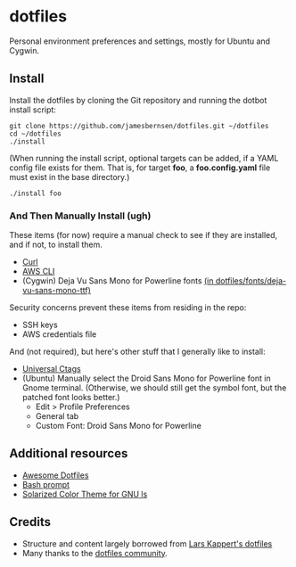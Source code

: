 # dotfiles
Personal environment preferences and settings, mostly for Ubuntu and Cygwin.


## Install
Install the dotfiles by cloning the Git repository and running the dotbot install script:

    git clone https://github.com/jamesbernsen/dotfiles.git ~/dotfiles
    cd ~/dotfiles
    ./install

(When running the install script, optional targets can be added, if a YAML config file exists for them. That is, for target **foo**, a **foo.config.yaml** file must exist in the base directory.)

    ./install foo

### And Then Manually Install (ugh) ###
These items (for now) require a manual check to see if they are installed, and if not, to install them.
* [Curl](https://curl.haxx.se/)
* [AWS CLI](http://docs.aws.amazon.com/cli/latest/userguide/installing.html)
* (Cygwin) Deja Vu Sans Mono for Powerline fonts [(in dotfiles/fonts/deja-vu-sans-mono-ttf)](fonts/deja-vu-sans-mono-ttf)

Security concerns prevent these items from residing in the repo:
* SSH keys
* AWS credentials file

And (not required), but here's other stuff that I generally like to install:
* [Universal Ctags](https://github.com/universal-ctags/ctags)
* (Ubuntu) Manually select the Droid Sans Mono for Powerline font in Gnome terminal. (Otherwise, we should still get the symbol font, but the patched font looks better.)
  - Edit > Profile Preferences
  - General tab
  - Custom Font: Droid Sans Mono for Powerline 

## Additional resources
* [Awesome Dotfiles](https://github.com/webpro/awesome-dotfiles)
* [Bash prompt](https://wiki.archlinux.org/index.php/Color_Bash_Prompt)
* [Solarized Color Theme for GNU ls](https://github.com/seebi/dircolors-solarized)

## Credits
* Structure and content largely borrowed from [Lars Kappert's dotfiles](https://github.com/webpro/dotfiles)
* Many thanks to the [dotfiles community](https://dotfiles.github.io/).
